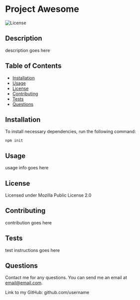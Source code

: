 
  # Project Awesome
  ![License](<https://img.shields.io/badge/License-Mozilla Public License 2.0-blue.svg>)

  ## Description
  description goes here

  ## Table of Contents
  * [Installation](#installation)
  * [Usage](#usage)
  * [License](#license)
  * [Contributing](#contributing)
  * [Tests](#tests)
  * [Questions](#questions)
  
  ## Installation
  To install necessary dependencies, run the following command: 
  ```
  npm init
  ```

  ## Usage
  usage info goes here
  
  ## License
  Licensed under Mozilla Public License 2.0
  

  ## Contributing
  contribution goes here

  ## Tests
  test instructions goes here

  ## Questions
  Contact me for any questions. You can send me an email at email@email.com.
  
  Link to my GitHub: github.com/username
